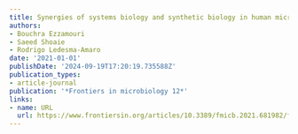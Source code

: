 ```yaml
---
title: Synergies of systems biology and synthetic biology in human microbiome studies
authors:
- Bouchra Ezzamouri
- Saeed Shoaie
- Rodrigo Ledesma-Amaro
date: '2021-01-01'
publishDate: '2024-09-19T17:20:19.735588Z'
publication_types:
- article-journal
publication: '*Frontiers in microbiology 12*'
links:
- name: URL
  url: https://www.frontiersin.org/articles/10.3389/fmicb.2021.681982/full
---
```


